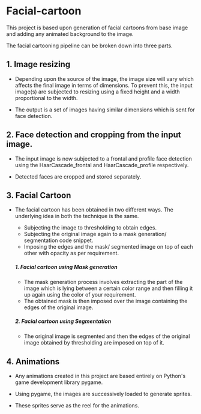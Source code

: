 # Facial-cartoon

This project is based upon generation of facial cartoons from base image and adding any animated background to the image.

The facial cartooning pipeline can be broken down into three parts.
## 1. Image resizing

* Depending upon the source of the image, the image size will vary which affects the final image in terms of dimensions. To prevent this, the input image(s) are subjected to resizing using a fixed height and a width proportional to the width.

* The output is a set of images having similar dimensions which is sent for face detection.

## 2. Face detection and cropping from the input image.

* The input image is now subjected to a frontal and profile face detection using the HaarCascade_frontal and HaarCascade_profile respectively.

* Detected faces are cropped and stored separately.

## 3. Facial Cartoon

* The facial cartoon has been obtained in two different ways. The underlying idea in both the technique is the same.
  
  * Subjecting the image to thresholding to obtain edges.
  * Subjecting the original image again to a mask generation/ segmentation code snippet.
  * Imposing the edges and the mask/ segmented image on top of each other with opacity as per requirement.
  
  ##### 1. Facial cartoon using Mask generation
    - The mask generation process involves extracting the part of the image which is lying between a certain color range and then   filling it up again using the color of your requirement.
    - The obtained mask is then imposed over the image containing the edges of the original image.
    
  ##### 2. Facial cartoon using Segmentation
    - The original image is segmented and then the edges of the original image obtained by thresholding are imposed on top of it.
    
## 4. Animations

* Any animations created in this project are based entirely on Python's game development library pygame.

* Using pygame, the images are successively loaded to generate sprites.

* These sprites serve as the reel for the animations.

